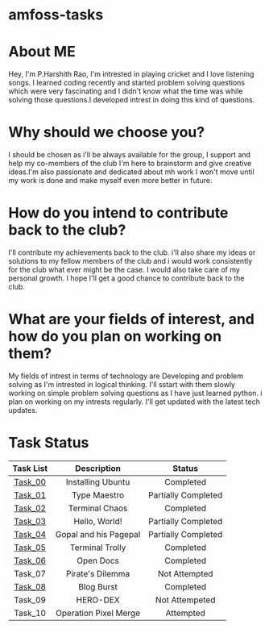 # amfoss-tasks
# About ME
Hey, I'm P.Harshith Rao, I'm intrested in playing cricket and I love listening songs. I learned coding recently and started problem solving questions which were very fascinating and I didn't know what the time was while solving those questions.I developed intrest in doing this kind of questions.
# Why should we choose you?
I should be chosen as i'll be always available for the group, I support and help my co-members of the club I'm here to brainstorm and give creative ideas.I'm also passionate and dedicated about mh work I won't move until my work is done and make myself even more better in future.
# How do you intend to contribute back to the club?
I'll contribute my achievements back to the club. i'll also share my ideas or solutions to my fellow members of the club and i would work consistently for the club what ever might be the case. I would also take care of my personal growth. I hope I'll get a good chance to contribute back to the club.
# What are your fields of interest, and how do you plan on working on them?
My fields of intrest in terms of technology are Developing and problem solving as I'm intrested in logical thinking. I'll sstart with them slowly working on simple problem solving questions as I have just learned python. i plan on working on my intrests regularly. I'll get updated with the latest tech updates. 
# Task Status

| Task List | Description | Status |
| :-:       | :-:         | :-:    |
| [Task_00](https://github.com/Harshith-2208/amfoss-tasks/blob/main/Task-00)   | Installing Ubuntu | Completed |
| [Task_01](https://github.com/Harshith-2208/amfoss-tasks/tree/main/Task-01)   | Type Maestro |Partially Completed |
| [Task_02](https://github.com/Harshith-2208/amfoss-tasks/tree/main/Task-02)   | Terminal Chaos | Completed |
| [Task_03](https://github.com/Harshith-2208/amfoss-tasks/tree/main/Task-03)   | Hello, World!| Partially Completed |
| [Task_04](https://github.com/Harshith-2208/amfoss-tasks/tree/main/Task-04)   | Gopal and his Pagepal | Partially Completed|
| [Task_05](https://github.com/Harshith-2208/amfoss-tasks/tree/main/Task-05)   | Terminal Trolly | Completed |
| [Task_06](https://github.com/Harshith-2208/amfoss-tasks/tree/main/Task-06)   | Open Docs | Completed |
| Task_07  |  Pirate's Dilemma | Not Attempted |
| [Task_08](https://github.com/Harshith-2208/amfoss-tasks/tree/main/Task-08)   | Blog Burst | Completed |
| Task_09  | HERO-DEX |Not Attempeted |
| Task_10  |  Operation Pixel Merge | Attempted|
